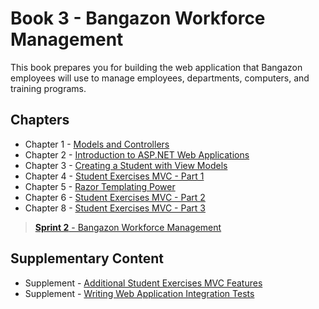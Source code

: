 # Book 3 - Bangazon Workforce Management

This book prepares you for building the web application that Bangazon employees will use to manage employees, departments, computers, and training programs.

## Chapters

* Chapter 1 - [Models and Controllers](./chapters/MODELS_CONTROLLERS.md)
* Chapter 2 - [Introduction to ASP.NET Web Applications](./chapters/ASPNET_INTRO.md)
* Chapter 3 - [Creating a Student with View Models](./chapters/VIEWMODELS.md)
* Chapter 4 - [Student Exercises MVC - Part 1](./chapters/STUDENT_EXERCISES_WEBAPP.md)
* Chapter 5 - [Razor Templating Power](./chapters/RAZOR_FEATURES.md)
* Chapter 6 - [Student Exercises MVC - Part 2](./chapters/INSTRUCTOR_COHORT_RAZOR.md)
* Chapter 8 - [Student Exercises MVC - Part 3](./chapters/STUDENT_EXERCISES_MULTISELECT.md)

> [__Sprint 2__ - Bangazon Workforce Management](./chapters/GROUP_PROJECT.md)

## Supplementary Content

* Supplement - [Additional Student Exercises MVC Features](./chapters/STUDENT_EXERCISES_CHALLENGES.md)
* Supplement - [Writing Web Application Integration Tests](./chapters/XUNIT_INTRO.md)
